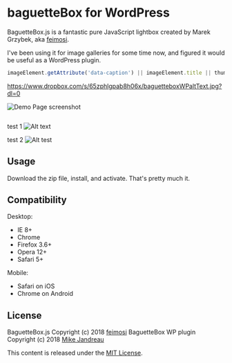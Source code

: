 # baguetteBox for WordPress

BaguetteBox.js is a fantastic pure JavaScript lightbox created by Marek Grzybek, aka [feimosi](https://github.com/feimosi/).

I've been using it for image galleries for some time now, and figured it would be useful as a WordPress plugin. 



```javascript
imageElement.getAttribute('data-caption') || imageElement.title || thumbnailElement.alt;
```


https://www.dropbox.com/s/65zphlgpab8h06x/baguetteboxWPaltText.jpg?dl=0

![Demo Page screenshot](https://www.dropbox.com/s/65zphlgpab8h06x/baguetteboxWPaltText.jpg?dl=0)

<img src="https://www.dropbox.com/s/65zphlgpab8h06x/baguetteboxWPaltText.jpg?dl=0" alt="">

test 1
![Alt text](ttps://www.dropbox.com/s/65zphlgpab8h06x/baguetteboxWPaltText.jpg?dl=0 "Optional title")

test 2
![Alt test](ttps://www.dropbox.com/s/65zphlgpab8h06x/baguetteboxWPaltText.jpg "Optional title")

## Usage

Download the zip file, install, and activate. That's pretty much it.

## Compatibility

Desktop:
* IE 8+
* Chrome
* Firefox 3.6+
* Opera 12+
* Safari 5+

Mobile:
* Safari on iOS
* Chrome on Android

## License

BaguetteBox.js Copyright (c) 2018 [feimosi](https://github.com/feimosi/)
BaguetteBox WP plugin Copyright (c) 2018 [Mike Jandreau](https://github.com/mikejandreau/)

This content is released under the [MIT License](https://opensource.org/licenses/MIT).